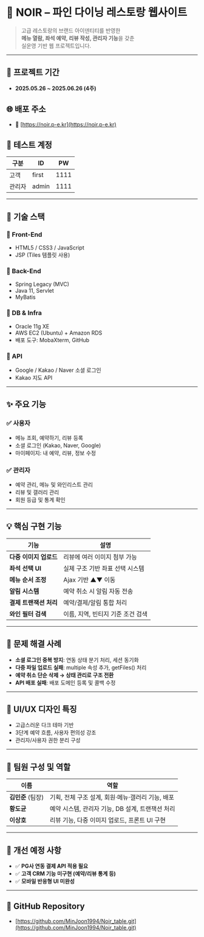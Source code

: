 # 🥂 NOIR – 파인 다이닝 레스토랑 웹사이트

> 고급 레스토랑의 브랜드 아이덴티티를 반영한  
> **메뉴 열람, 좌석 예약, 리뷰 작성, 관리자 기능**을 갖춘  
> 실운영 기반 웹 프로젝트입니다.

---

## 📅 프로젝트 기간
- **2025.05.26 ~ 2025.06.26 (4주)**

## 🌐 배포 주소
- 🔗 [https://noir.p-e.kr](https://noir.p-e.kr)

## 🧪 테스트 계정

| 구분     | ID     | PW    |
|----------|--------|-------|
| 고객     | first  | 1111  |
| 관리자   | admin  | 1111  |

---

## 🧰 기술 스택

### 🔹 Front-End
- HTML5 / CSS3 / JavaScript
- JSP (Tiles 템플릿 사용)

### 🔹 Back-End
- Spring Legacy (MVC)
- Java 11, Servlet
- MyBatis

### 🔹 DB & Infra
- Oracle 11g XE
- AWS EC2 (Ubuntu) + Amazon RDS
- 배포 도구: MobaXterm, GitHub

### 🔹 API
- Google / Kakao / Naver 소셜 로그인
- Kakao 지도 API

---

## ✨ 주요 기능

### ✅ 사용자
- 메뉴 조회, 예약하기, 리뷰 등록
- 소셜 로그인 (Kakao, Naver, Google)
- 마이페이지: 내 예약, 리뷰, 정보 수정

### ✅ 관리자
- 예약 관리, 메뉴 및 와인리스트 관리
- 리뷰 및 갤러리 관리
- 회원 등급 및 통계 확인

---

## 💡 핵심 구현 기능

| 기능                     | 설명 |
|--------------------------|------|
| **다중 이미지 업로드**     | 리뷰에 여러 이미지 첨부 가능 |
| **좌석 선택 UI**          | 실제 구조 기반 좌표 선택 시스템 |
| **메뉴 순서 조정**        | Ajax 기반 ▲▼ 이동 |
| **알림 시스템**          | 예약 취소 시 알림 자동 전송 |
| **결제 트랜잭션 처리**     | 예약/결제/알림 통합 처리 |
| **와인 필터 검색**        | 이름, 지역, 빈티지 기준 조건 검색 |

---

## 🐞 문제 해결 사례

- **소셜 로그인 중복 방지**: 연동 상태 분기 처리, 세션 동기화
- **다중 파일 업로드 실패**: multiple 속성 추가, getFiles() 처리
- **예약 취소 단순 삭제 → 상태 관리로 구조 전환**
- **API 배포 실패**: 배포 도메인 등록 및 콜백 수정

---

## 🎨 UI/UX 디자인 특징
- 고급스러운 다크 테마 기반
- 3단계 예약 흐름, 사용자 편의성 강조
- 관리자/사용자 권한 분리 구성

---

## 👥 팀원 구성 및 역할

| 이름     | 역할 |
|----------|------|
| **김민준** (팀장) | 기획, 전체 구조 설계, 회원·메뉴·갤러리 기능, 배포 |
| **황도균**        | 예약 시스템, 관리자 기능, DB 설계, 트랜잭션 처리 |
| **이상호**        | 리뷰 기능, 다중 이미지 업로드, 프론트 UI 구현 |

---

## 🔧 개선 예정 사항

- ✅ **PG사 연동 결제 API 적용 필요**
- ✅ **고객 CRM 기능 미구현 (예약/리뷰 통계 등)**
- ✅ **모바일 반응형 UI 미완성**

---

## 📁 GitHub Repository
- [https://github.com/MinJoon1994/Noir_table.git](https://github.com/MinJoon1994/Noir_table.git)
